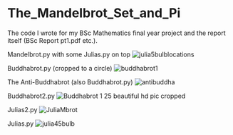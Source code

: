 # The_Mandelbrot_Set_and_Pi
The code I wrote for my BSc Mathematics final year project and the report itself (BSc Report pt1.pdf etc.).

Mandelbrot.py with some Julias.py on top
![julia5bulblocations](https://user-images.githubusercontent.com/86515484/126634872-19aff962-50fa-495c-93fc-1169ef2c191f.jpg)

Buddhabrot.py (cropped to a circle)
![buddhabrot1](https://user-images.githubusercontent.com/86515484/126634427-d0694870-fe50-455b-b21e-670bd1448b0e.png)

The Anti-Buddhabrot (also Buddhabrot.py)
![antibuddha](https://user-images.githubusercontent.com/86515484/126634369-34d4652a-50a7-4f66-9f93-08166b0a0484.jpg)

Buddhabrot2.py
![Buddhabrot 1 25 beautiful hd pic cropped](https://user-images.githubusercontent.com/86515484/126634606-5484fce2-b0db-46f8-a633-c7ab34859651.jpg)

Julias2.py
![JuliaMbrot](https://user-images.githubusercontent.com/86515484/126634664-9c47f54c-3d12-4c57-82d4-0daae3404065.jpg)

Julias.py
![julia45bulb](https://user-images.githubusercontent.com/86515484/126634684-5a0c9d79-8562-4ae8-9acc-e9ff5019015f.jpg)
